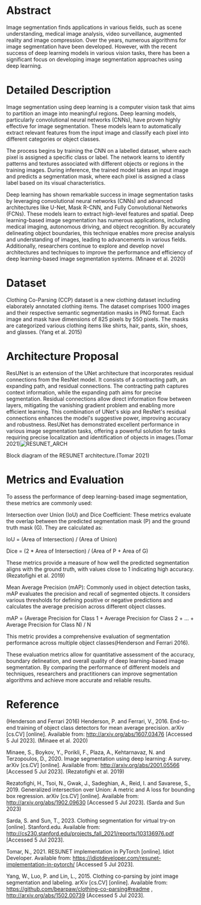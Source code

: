 # Abstract
Image segmentation finds applications in various fields, such as scene understanding, medical image analysis, video surveillance, augmented  reality and image compression. Over  the years, numerous  algorithms for image segmentation have been developed. However, with the  recent success of deep learning models in various vision tasks, there has been a significant focus on developing image segmentation approaches using deep   learning.

# Detailed Description
Image segmentation using deep learning is a computer vision task that aims to partition an image into meaningful regions. Deep learning models, particularly convolutional neural networks (CNNs), have proven highly effective for image segmentation. These models learn to automatically extract relevant features from the input image and classify each pixel into different categories or object classes.

The process begins by training the CNN on a labelled dataset, where each pixel is assigned a specific class or label. The network learns to identify patterns and textures associated with different objects or regions in the training images. During inference, the trained model takes an input image and predicts a segmentation mask, where each pixel is assigned a class label based on its visual characteristics.

Deep learning has shown remarkable success in image segmentation tasks by leveraging convolutional neural networks (CNNs) and advanced architectures like U-Net, Mask R-CNN, and Fully Convolutional Networks (FCNs). These models learn to extract high-level features and spatial.
Deep learning-based image segmentation has numerous applications, including medical imaging, autonomous driving, and object recognition. By accurately delineating object boundaries, this technique enables more precise analysis and understanding of images, leading to advancements in various fields. Additionally, researchers continue to explore and develop novel architectures and techniques to improve the performance and efficiency of deep learning-based image segmentation systems. (Minaee et al. 2020)

# Dataset
Clothing Co-Parsing (CCP) dataset is a new clothing dataset including elaborately annotated clothing items. The dataset comprises 1000 images and their respective semantic segmentation masks in PNG format. Each image and mask have dimensions of 825 pixels by 550 pixels. The masks are categorized various clothing items like shirts, hair, pants, skin, shoes, and glasses. (Yang et al. 2015)

# Architecture Proposal
ResUNet is an extension of the UNet architecture that incorporates residual connections from the ResNet model. It consists of a contracting path, an expanding path, and residual connections. The contracting path captures context information, while the expanding path aims for precise segmentation. Residual connections allow direct information flow between layers, mitigating the vanishing gradient problem and enabling more efficient learning. This combination of UNet's skip and ResNet's residual connections enhances the model's suggestive power, improving accuracy and robustness. ResUNet has demonstrated excellent performance in various image segmentation tasks, offering a powerful solution for tasks requiring precise localization and identification of objects in images.(Tomar 2021)![RESUNET_ARCH](https://github.com/SwarajSingh3005/ASE_Submission/assets/114939556/ed74240d-d7bf-4c65-8fee-7d082136e6f6)

Block diagram of the RESUNET architecture.(Tomar 2021)


# Metrics and Evaluation
To assess the performance of deep learning-based image segmentation, these metrics are commonly used:

Intersection over Union (IoU) and Dice Coefficient: These metrics evaluate the overlap between the predicted segmentation mask (P) and the ground truth mask (G). They are calculated as:

IoU = (Area of Intersection) / (Area of Union)

Dice = (2 * Area of Intersection) / (Area of P + Area of G)

These metrics provide a measure of how well the predicted segmentation aligns with the ground truth, with values close to 1 indicating high accuracy. (Rezatofighi et al. 2019)



Mean Average Precision (mAP): Commonly used in object detection tasks, mAP evaluates the precision and recall of segmented objects. It considers various thresholds for defining positive or negative predictions and calculates the average precision across different object classes.

mAP = (Average Precision for Class 1 + Average Precision for Class 2 + ... + Average Precision for Class N) / N


This metric provides a comprehensive evaluation of segmentation performance across multiple object classes(Henderson and Ferrari 2016).

These evaluation metrics allow for quantitative assessment of the accuracy, boundary delineation, and overall quality of deep learning-based image segmentation. By comparing the performance of different models and techniques, researchers and practitioners can improve segmentation algorithms and achieve more accurate and reliable results.

# Reference
(Henderson and Ferrari 2016)
Henderson, P. and Ferrari, V., 2016. End-to-end training of object class detectors for mean average precision. arXiv [cs.CV] [online]. Available from: http://arxiv.org/abs/1607.03476 [Accessed 5 Jul 2023].
(Minaee et al. 2020)

Minaee, S., Boykov, Y., Porikli, F., Plaza, A., Kehtarnavaz, N. and Terzopoulos, D., 2020. Image segmentation using deep learning: A survey. arXiv [cs.CV] [online]. Available from: http://arxiv.org/abs/2001.05566 [Accessed 5 Jul 2023].
(Rezatofighi et al. 2019)

Rezatofighi, H., Tsoi, N., Gwak, J., Sadeghian, A., Reid, I. and Savarese, S., 2019. Generalized intersection over Union: A metric and A loss for bounding box regression. arXiv [cs.CV] [online]. Available from: http://arxiv.org/abs/1902.09630 [Accessed 5 Jul 2023].
(Sarda and Sun 2023)

Sarda, S. and Sun, T., 2023. Clothing segmentation for virtual try-on [online]. Stanford.edu. Available from: http://cs230.stanford.edu/projects_fall_2021/reports/103136976.pdf [Accessed 5 Jul 2023].

Tomar, N., 2021. RESUNET implementation in PyTorch [online]. Idiot Developer. Available from: https://idiotdeveloper.com/resunet-implementation-in-pytorch/ [Accessed 5 Jul 2023].

Yang, W., Luo, P. and Lin, L., 2015. Clothing co-parsing by joint image segmentation and labeling. arXiv [cs.CV] [online]. Available from: https://github.com/bearpaw/clothing-co-parsing#readme ,  http://arxiv.org/abs/1502.00739 [Accessed 5 Jul 2023].
